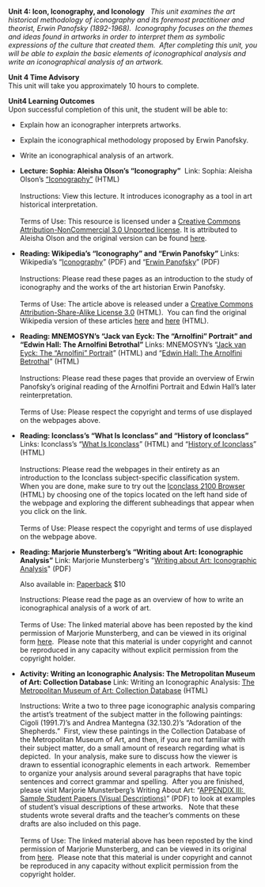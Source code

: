 **Unit 4: Icon, Iconography, and Iconology** <span id="4"></span> 
*This unit examines the art historical methodology of iconography and
its foremost practitioner and theorist, Erwin Panofsky (1892-1968). 
Iconography focuses on the themes and ideas found in artworks in order
to interpret them as symbolic expressions of the culture that created
them.  After completing this unit, you will be able to explain the basic
elements of iconographical analysis and write an iconographical analysis
of an artwork.*

**Unit 4 Time Advisory**  
This unit will take you approximately 10 hours to complete.

**Unit4 Learning Outcomes**  
Upon successful completion of this unit, the student will be able to:

-   Explain how an iconographer interprets artworks.
-   Explain the iconographical methodology proposed by Erwin Panofsky.
-   Write an iconographical analysis of an artwork.

-   **Lecture: Sophia: Aleisha Olson’s “Iconography”**
     Link: Sophia: Aleisha Olson’s
    [“Iconography”](http://www.sophia.org/iconography/iconography--2-tutorial) (HTML)  
        
     Instructions: View this lecture. It introduces iconography as a
    tool in art historical interpretation.  
        
     Terms of Use: This resource is licensed under a [Creative Commons
    Attribution-NonCommercial 3.0 Unported
    license](http://creativecommons.org/licenses/by-nc/3.0/). It is
    attributed to Aleisha Olson and the original version can be found
    [here](http://www.sophia.org/iconography/iconography--2-tutorial). 

-   **Reading: Wikipedia’s “Iconography” and “Erwin Panofsky”**
    Links: Wikipedia’s
    “[Iconography](http://www.saylor.org/site/wp-content/uploads/2011/03/Wikipedias-Iconography.pdf)”
    (PDF) and “[Erwin
    Panofsky](http://www.saylor.org/site/wp-content/uploads/2011/03/Wikipedias-Erwin-Panofsky.pdf)”
    (PDF)  
        
     Instructions: Please read these pages as an introduction to the
    study of iconography and the works of the art historian Erwin
    Panofsky.  
        
     Terms of Use: The article above is released under a [Creative
    Commons Attribution-Share-Alike License
    3.0](http://creativecommons.org/licenses/by-sa/3.0/) (HTML).  You
    can find the original Wikipedia version of these articles
    [here](http://en.wikipedia.org/wiki/Iconography) and
    [here](http://en.wikipedia.org/wiki/Erwin_Panofsky) (HTML).

-   **Reading: MNEMOSYN’s “Jack van Eyck: The “Arnolfini” Portrait” and
    “Edwin Hall: The Arnolfini Betrothal”**
    Links: MNEMOSYN’s “[Jack van Eyck: The “Arnolfini”
    Portrait](http://www.mnemosyne.org/iconography/practice/arnolfini-1)”
    (HTML) and “[Edwin Hall: The Arnolfini
    Betrothal](http://mnemosyne.org/iconography/practice/arnolfini-2)”
    (HTML)  
        
     Instructions: Please read these pages that provide an overview of
    Erwin Panofsky’s original reading of the Arnolfini Portrait and
    Edwin Hall’s later reinterpretation.  
        
     Terms of Use: Please respect the copyright and terms of use
    displayed on the webpages above.

-   **Reading: Iconclass’s “What Is Iconclass” and “History of
    Iconclass”**
    Links: Iconclass’s “[What Is
    Iconclass](http://www.iconclass.nl/about-iconclass/what-is-iconclass)”
    (HTML) and “[History of
    Iconclass](http://www.iconclass.nl/about-iconclass/history-of-iconclass)”
    (HTML)  
        
     Instructions: Please read the webpages in their entirety as an
    introduction to the Iconclass subject-specific classification
    system.  When you are done, make sure to try out the [Iconclass
    2100<span style="display: none; "> </span> <span
    style="display: none; "> </span>Browser](http://www.iconclass.org/rkd/9/)
    (HTML) by choosing one of the topics located on the left hand side
    of the webpage and exploring the different subheadings that appear
    when you click on the link.  
        
     Terms of Use: Please respect the copyright and terms of use
    displayed on the webpage above.

-   **Reading: Marjorie Munsterberg’s “Writing about Art: Iconographic
    Analysis”**
    Link: Marjorie Munsterberg's "[Writing about Art: Iconographic
    Analysis](http://www.saylor.org/site/wp-content/uploads/2011/04/Iconographic-Analysis.pdf)"
    (PDF)  
      
     Also available in:
    [Paperback](http://www.amazon.com/Writing-About-Art-Marjorie-Munsterberg/dp/1441486240/)
    $10  
      
     Instructions: Please read the page as an overview of how to write
    an iconographical analysis of a work of art.  
        
     Terms of Use: The linked material above has been reposted by the
    kind permission of Marjorie Munsterberg, and can be viewed in its
    original form [here](http://www.writingaboutart.org/).  Please note
    that this material is under copyright and cannot be reproduced in
    any capacity without explicit permission from the copyright holder. 

-   **Activity: Writing an Iconographic Analysis: The Metropolitan
    Museum of Art: Collection Database**
    Link: Writing an Iconographic Analysis: [The Metropolitan Museum of
    Art: Collection
    Database](http://www.metmuseum.org/works_of_art/collection_database/)
    (HTML)  
      
     Instructions: Write a two to three page iconographic analysis
    comparing the artist’s treatment of the subject matter in the
    following paintings: Cigoli (1991.7)’s and Andrea Mantegna
    (32.130.2)’s “Adoration of the Shepherds.”  First, view these
    paintings in the Collection Database of the Metropolitan Museum of
    Art, and then, if you are not familiar with their subject matter, do
    a small amount of research regarding what is depicted.  In your
    analysis, make sure to discuss how the viewer is drawn to essential
    iconographic elements in each artwork.  Remember to organize your
    analysis around several paragraphs that have topic sentences and
    correct grammar and spelling.  After you are finished, please visit
    Marjorie Munsterberg’s Writing About Art: “[APPENDIX III:  Sample
    Student Papers (Visual
    Descriptions)](http://www.saylor.org/site/wp-content/uploads/2011/08/ARTH301-_Appendix-III_-resource.pdf)”
    (PDF) to look at examples of student’s visual descriptions of these
    artworks.   Note that these students wrote several drafts and the
    teacher’s comments on these drafts are also included on this page.  
        
     Terms of Use: The linked material above has been reposted by the
    kind permission of Marjorie Munsterberg, and can be viewed in its
    original from
    [here](http://www.writingaboutart.org/pages/appendix4.html).  Please
    note that this material is under copyright and cannot be reproduced
    in any capacity without explicit permission from the copyright
    holder. 


